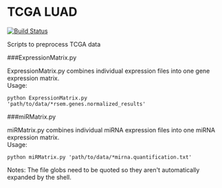 # TCGA LUAD

[![Build Status](https://travis-ci.org/shilab/tcga_tools.svg)](https://travis-ci.org/shilab/tcga_tools)

Scripts to preprocess TCGA data

###ExpressionMatrix.py

ExpressionMatrix.py combines individual expression files into one gene expression matrix.  
Usage:  
```
python ExpressionMatrix.py 'path/to/data/*rsem.genes.normalized_results'
```

###miRMatrix.py

miRMatrix.py combines individual miRNA expression files into one miRNA expression matrix.  
Usage:  
```
python miRMatrix.py 'path/to/data/*mirna.quantification.txt'
```

Notes: The file globs need to be quoted so they aren't automatically expanded by the shell. 
